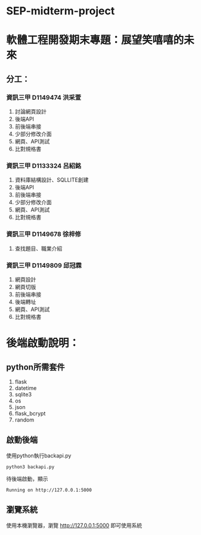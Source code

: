 # SEP-midterm-project
# 軟體工程開發期末專題：展望笑嘻嘻的未來
## 分工：
### 資訊三甲 D1149474 洪采萱
1. 討論網頁設計
2. 後端API
3. 前後端串接
4. 少部分修改介面 
5. 網頁、API測試
6. 比對規格書
### 資訊三甲 D1133324 呂紹銘
1. 資料庫結構設計、SQLLITE創建
2. 後端API
3. 前後端串接
4. 少部分修改介面
5. 網頁、API測試
6. 比對規格書
### 資訊三甲 D1149678 徐梓修
1. 查找題目、職業介紹
### 資訊三甲 D1149809 邱冠霖
1. 網頁設計 
2. 網頁切版 
3. 前後端串接
4. 後端轉址
5. 網頁、API測試
6. 比對規格書


# 後端啟動說明：
## python所需套件
1. flask
2. datetime
3. sqlite3
4. os
5. json
6. flask_bcrypt
7. random

## 啟動後端
使用python執行backapi.py
 
```
python3 backapi.py

```
待後端啟動，顯示
```
Running on http://127.0.0.1:5000
```
## 瀏覽系統
使用本機瀏覽器，瀏覽 http://127.0.0.1:5000
即可使用系統


